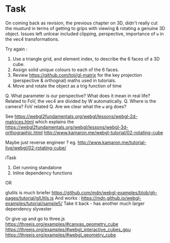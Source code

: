 Task
====

On coming back as revision, the previous chapter on 3D, didn't really cut the musturd in terms of getting to grips with viewing & rotating a genuine 3D object.
Issues left unlcear included clipping, perspective, importance of `w` in the vec4 transformations.

Try again :

1. Use a triangle grid, and element index, to describe the 6 faces of a 3D cube.
2. Assign solid unique colours to each of the 6 faces.
3. Review https://github.com/toji/gl-matrix for the key projection (perspective & orthognal) maths used in tutorials.
3. Move and rotate the object as a trig function of time

Q. What parameter is our perspective? What does it mean in real life?
	Related to FoV, the vec4 are divided by W automatically.
Q. Where is the camera?
	FoV related
Q. Are we clear what the `w` arg does?


See https://webgl2fundamentals.org/webgl/lessons/webgl-2d-matrices.html which explains the
https://webgl2fundamentals.org/webgl/lessons/webgl-3d-orthographic.html
http://www.kamaron.me/webgl-tutorial/02-rotating-cube

Maybe just reverse engineer ? eg. http://www.kamaron.me/tutorial-live/webgl/02-rotating-cube/

iTask
1. Get running standalone
2. Inline dependency functions


OR

glutils is much briefer
https://github.com/mdn/webgl-examples/blob/gh-pages/tutorial/glUtils.js
And works : https://mdn.github.io/webgl-examples/tutorial/sample5/
Take it back - has another much larger dependency slyvester

Or give up and go to three.js
https://threejs.org/examples/#canvas_geometry_cube
https://threejs.org/examples/#webgl_interactive_cubes_gpu
https://threejs.org/examples/#webgl_geometry_cube
